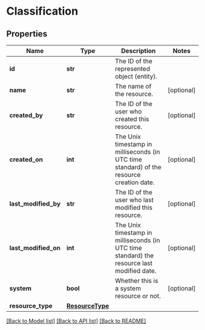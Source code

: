 # Classification

## Properties
Name | Type | Description | Notes
------------ | ------------- | ------------- | -------------
**id** | **str** | The ID of the represented object (entity). | 
**name** | **str** | The name of the resource. | [optional] 
**created_by** | **str** | The ID of the user who created this resource. | [optional] 
**created_on** | **int** | The Unix timestamp in milliseconds (in UTC time standard) of the resource creation date. | [optional] 
**last_modified_by** | **str** | The ID of the user who last modified this resource. | [optional] 
**last_modified_on** | **int** | The Unix timestamp in milliseconds (in UTC time standard) the resource last modified date. | [optional] 
**system** | **bool** | Whether this is a system resource or not. | [optional] 
**resource_type** | [**ResourceType**](ResourceType.md) |  | 

[[Back to Model list]](../README.md#documentation-for-models) [[Back to API list]](../README.md#documentation-for-api-endpoints) [[Back to README]](../README.md)


